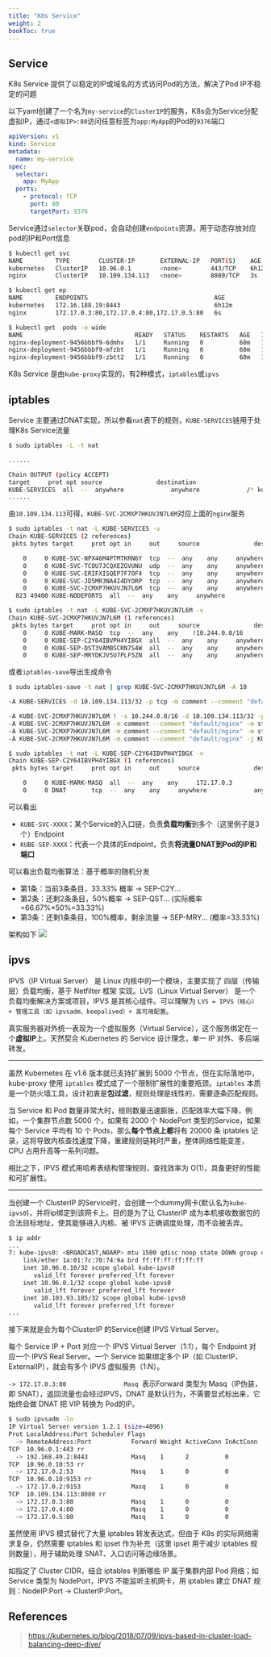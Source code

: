 ```yaml
---
title: "K8s Service"
weight: 2
bookToc: true
---
```


## Service

K8s Service 提供了以稳定的IP或域名的方式访问Pod的方法，解决了Pod IP不稳定的问题

以下yaml创建了一个名为`my-service`的`ClusterIP`的服务，K8s会为Service分配虚拟IP，通过`<虚拟IP>:80`访问任意标签为`app:MyApp`的Pod的`9376`端口
```yaml
apiVersion: v1
kind: Service
metadata:
  name: my-service
spec:
  selector:
    app: MyApp
  ports:
    - protocol: TCP
      port: 80
      targetPort: 9376
```

Service通过`selector`关联pod，会自动创建`endpoints`资源，用于动态存放对应pod的IP和Port信息

```bash
$ kubectl get svc
NAME         TYPE        CLUSTER-IP       EXTERNAL-IP   PORT(S)    AGE
kubernetes   ClusterIP   10.96.0.1        <none>        443/TCP    6h12m
nginx        ClusterIP   10.109.134.113   <none>        8080/TCP   3s
```

```bash
$ kubectl get ep
NAME         ENDPOINTS                                   AGE
kubernetes   172.16.188.19:8443                          6h12m
nginx        172.17.0.3:80,172.17.0.4:80,172.17.0.5:80   6s
```

```bash
$ kubectl get  pods -o wide
NAME                               READY   STATUS    RESTARTS   AGE   IP           NODE       NOMINATED NODE   READINESS GATES
nginx-deployment-9456bbbf9-6dmhv   1/1     Running   0          60m   172.17.0.5   minikube   <none>           <none>
nginx-deployment-9456bbbf9-mfzbt   1/1     Running   0          60m   172.17.0.4   minikube   <none>           <none>
nginx-deployment-9456bbbf9-zbtt2   1/1     Running   0          60m   172.17.0.3   minikube   <none>           <none>
```

K8s Service 是由`kube-proxy`实现的，有2种模式，`iptables`或`ipvs`

## iptables

Service 主要通过DNAT实现，所以参看`nat`表下的规则，`KUBE-SERVICES`链用于处理K8s Service流量
```bash
$ sudo iptables -L -t nat

......

Chain OUTPUT (policy ACCEPT)
target     prot opt source               destination
KUBE-SERVICES  all  --  anywhere             anywhere             /* kubernetes service portals */
......
```

由`10.109.134.113`可得，`KUBE-SVC-2CMXP7HKUVJN7L6M`对应上面的`nginx`服务
```bash
$ sudo iptables -t nat -L KUBE-SERVICES -v
Chain KUBE-SERVICES (2 references)
 pkts bytes target     prot opt in     out     source               destination

    0     0 KUBE-SVC-NPX46M4PTMTKRN6Y  tcp  --  any    any     anywhere             10.96.0.1            /* default/kubernetes:https cluster IP */ tcp dpt:https
    0     0 KUBE-SVC-TCOU7JCQXEZGVUNU  udp  --  any    any     anywhere             10.96.0.10           /* kube-system/kube-dns:dns cluster IP */ udp dpt:domain
    0     0 KUBE-SVC-ERIFXISQEP7F7OF4  tcp  --  any    any     anywhere             10.96.0.10           /* kube-system/kube-dns:dns-tcp cluster IP */ tcp dpt:domain
    0     0 KUBE-SVC-JD5MR3NA4I4DYORP  tcp  --  any    any     anywhere             10.96.0.10           /* kube-system/kube-dns:metrics cluster IP */ tcp dpt:9153
    0     0 KUBE-SVC-2CMXP7HKUVJN7L6M  tcp  --  any    any     anywhere             10.109.134.113       /* default/nginx cluster IP */ tcp dpt:webcache
  823 49400 KUBE-NODEPORTS  all  --  any    any     anywhere             anywhere             /* kubernetes service nodeports; NOTE: this must be the last rule in this chain */ ADDRTYPE match dst-type LOCAL
```

```bash
$ sudo iptables -t nat -L KUBE-SVC-2CMXP7HKUVJN7L6M -v
Chain KUBE-SVC-2CMXP7HKUVJN7L6M (1 references)
 pkts bytes target     prot opt in     out     source               destination
    0     0 KUBE-MARK-MASQ  tcp  --  any    any    !10.244.0.0/16        10.109.134.113       /* default/nginx cluster IP */ tcp dpt:webcache
    0     0 KUBE-SEP-C2Y64IBVPH4YIBGX  all  --  any    any     anywhere             anywhere             /* default/nginx */ statistic mode random probability 0.33333333349
    0     0 KUBE-SEP-QST3VAMBSCRN7S4W  all  --  any    any     anywhere             anywhere             /* default/nginx */ statistic mode random probability 0.50000000000
    0     0 KUBE-SEP-MRYDKJV5U7PLF5ZN  all  --  any    any     anywhere             anywhere             /* default/nginx */
```

或者`iptables-save`导出生成命令

```bash
$ sudo iptables-save -t nat | grep KUBE-SVC-2CMXP7HKUVJN7L6M -A 10

-A KUBE-SERVICES -d 10.109.134.113/32 -p tcp -m comment --comment "default/nginx cluster IP" -m tcp --dport 8080 -j KUBE-SVC-2CMXP7HKUVJN7L6M

-A KUBE-SVC-2CMXP7HKUVJN7L6M ! -s 10.244.0.0/16 -d 10.109.134.113/32 -p tcp -m comment --comment "default/nginx cluster IP" -m tcp --dport 8080 -j KUBE-MARK-MASQ
-A KUBE-SVC-2CMXP7HKUVJN7L6M -m comment --comment "default/nginx" -m statistic --mode random --probability 0.33333333349 -j KUBE-SEP-C2Y64IBVPH4YIBGX
-A KUBE-SVC-2CMXP7HKUVJN7L6M -m comment --comment "default/nginx" -m statistic --mode random --probability 0.50000000000 -j KUBE-SEP-QST3VAMBSCRN7S4W
-A KUBE-SVC-2CMXP7HKUVJN7L6M -m comment --comment "default/nginx" -j KUBE-SEP-MRYDKJV5U7PLF5ZN
```

```bash
$ sudo iptables -t nat -L KUBE-SEP-C2Y64IBVPH4YIBGX -v
Chain KUBE-SEP-C2Y64IBVPH4YIBGX (1 references)
 pkts bytes target     prot opt in     out     source               destination

    0     0 KUBE-MARK-MASQ  all  --  any    any     172.17.0.3           anywhere             /* default/nginx */
    0     0 DNAT       tcp  --  any    any     anywhere             anywhere             /* default/nginx */ tcp to:172.17.0.3:80
```

可以看出
- `KUBE-SVC-XXXX`：某个Service的入口链，负责**负载均衡**到多个（这里例子是3个）Endpoint
- `KUBE-SEP-XXXX`：代表一个具体的Endpoint，负责**将流量DNAT到Pod的IP和端口**

可以看出负载均衡算法：基于概率的随机分发
- 第1条：当前3条条目，33.33% 概率 → SEP-C2Y...
- 第2条：还剩2条条目，50%概率 → SEP-QST... (实际概率=66.67%×50%=33.33%)
- 第3条：还剩1条条目，100%概率，剩余流量 → SEP-MRY... (概率=33.33%)

架构如下
![](/data/image/container/4.png)

## ipvs

IPVS（IP Virtual Server） 是 Linux 内核中的一个模块，主要实现了 四层（传输层）负载均衡，基于 Netfilter 框架 实现。LVS（Linux Virtual Server） 是一个负载均衡解决方案或项目，IPVS 是其核心组件。可以理解为 `LVS = IPVS（核心） + 管理工具（如 ipvsadm、keepalived）+ 高可用配置`。

真实服务器对外统一表现为一个虚拟服务（Virtual Service），这个服务绑定在一个**虚拟IP**上。天然契合 Kubernetes 的 Service 设计理念，单一 IP 对外、多后端转发。

---

虽然 Kubernetes 在 v1.6 版本就已支持扩展到 5000 个节点，但在实际落地中，kube-proxy 使用 `iptables` 模式成了一个限制扩展性的重要瓶颈。`iptables` 本质是一个防火墙工具，设计初衷是**包过滤**，规则处理是线性的，需要逐条匹配规则。

当 Service 和 Pod 数量非常大时，规则数量迅速膨胀，匹配效率大幅下降，例如，一个集群节点数 5000 个，如果有 2000 个 NodePort 类型的Service，如果每个 Service 平均有 10 个 Pods，那么**每个节点上都**将有 20000 条 iptables 记录，这将导致内核查找速度下降，重建规则链耗时严重，整体网络性能变差，CPU 占用升高等一系列问题。

相比之下，IPVS 模式用哈希表结构管理规则，查找效率为 O(1)，具备更好的性能和可扩展性。

---

当创建一个 ClusterIP 的Service时，会创建一个dummy网卡(默认名为`kube-ipvs0`)，并将ip绑定到该网卡上。目的是为了让 ClusterIP 成为本机接收数据包的合法目标地址，使其能够进入内核、被 IPVS 正确调度处理，而不会被丢弃。
```bash
$ ip addr
...
7: kube-ipvs0: <BROADCAST,NOARP> mtu 1500 qdisc noop state DOWN group default
    link/ether 1a:01:7c:70:74:9a brd ff:ff:ff:ff:ff:ff
    inet 10.96.0.10/32 scope global kube-ipvs0
       valid_lft forever preferred_lft forever
    inet 10.96.0.1/32 scope global kube-ipvs0
       valid_lft forever preferred_lft forever
    inet 10.103.93.185/32 scope global kube-ipvs0
       valid_lft forever preferred_lft forever
...
```

接下来就是会为每个ClusterIP 的Service创建 IPVS Virtual Server。

每个 Service IP + Port 对应一个 IPVS Virtual Server（1:1），每个 Endpoint 对应一个 IPVS Real Server。一个 Service 如果绑定多个 IP（如 ClusterIP、ExternalIP），就会有多个 IPVS 虚拟服务（1:N）。

`-> 172.17.0.3:80                Masq `表示Forward 类型为 Masq（IP伪装，即 SNAT），返回流量也会经过IPVS，DNAT 是默认行为，不需要显式标出来，它始终会做 DNAT 把 VIP 转换为 Pod的IP。
```bash
$ sudo ipvsadm -ln
IP Virtual Server version 1.2.1 (size=4096)
Prot LocalAddress:Port Scheduler Flags
  -> RemoteAddress:Port           Forward Weight ActiveConn InActConn
TCP  10.96.0.1:443 rr
  -> 192.168.49.2:8443            Masq    1      2          0
TCP  10.96.0.10:53 rr
  -> 172.17.0.2:53                Masq    1      0          0
TCP  10.96.0.10:9153 rr
  -> 172.17.0.2:9153              Masq    1      0          0
TCP  10.109.134.113:8080 rr
  -> 172.17.0.3:80                Masq    1      0          0
  -> 172.17.0.4:80                Masq    1      0          0
  -> 172.17.0.5:80                Masq    1      0          0
```

虽然使用 IPVS 模式替代了大量 iptables 转发表达式，但由于 K8s 的实际网络需求复杂，仍然需要 iptables 和 ipset 作为补充（这里 ipset 用于减少 iptables 规则数量），用于辅助处理 SNAT、入口访问等边缘场景。

如指定了 Cluster CIDR，结合 iptables 判断哪些 IP 属于集群内部 Pod 网络；如Service 类型为 NodePort，IPVS 不能监听主机网卡，用 iptables 建立 DNAT 规则：NodeIP:Port → ClusterIP:Port。


## References

> https://kubernetes.io/blog/2018/07/09/ipvs-based-in-cluster-load-balancing-deep-dive/

